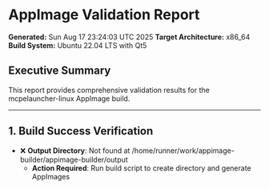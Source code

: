 # AppImage Validation Report

**Generated:** Sun Aug 17 23:24:03 UTC 2025
**Target Architecture:** x86_64
**Build System:** Ubuntu 22.04 LTS with Qt5

## Executive Summary

This report provides comprehensive validation results for the mcpelauncher-linux AppImage build.

---

## 1. Build Success Verification

- ❌ **Output Directory**: Not found at /home/runner/work/appimage-builder/appimage-builder/output
  - **Action Required**: Run build script to create directory and generate AppImages
